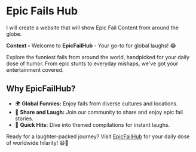 # Epic Fails Hub
I will create a website that will show Epic Fail Content from around the globe.

**Context -** Welcome to **EpicFailHub** - Your go-to for global laughs! 😂

Explore the funniest fails from around the world, handpicked for your daily dose of humor. From epic stunts to everyday mishaps, we've got your entertainment covered.

## Why EpicFailHub?
- 🌍 **Global Funnies:** Enjoy fails from diverse cultures and locations.
- 💬 **Share and Laugh:** Join our community to share and enjoy epic fail stories.
- 🎯 **Quick Hits:** Dive into themed compilations for instant laughs.

Ready for a laughter-packed journey? Visit [EpicFailHub](#) for your daily dose of worldwide hilarity! 😄🌟
